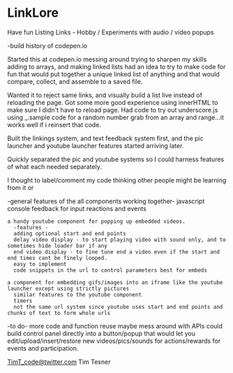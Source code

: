 # LinkLore
Have fun Listing Links - Hobby / Experiments
with audio / video popups

-build history of codepen.io

Started this at codepen.io messing around trying to sharpen my skills adding to arrays, and making linked lists
had an idea to try to make code for fun that would put together a unique linked list of anything and that would compare, collect, and assemble to a saved file.

Wanted it to reject same links, and visually build a list live instead of reloading the page. Got some more good experience using innerHTML to make sure I didn't have to reload page. Had code to try out underscore.js using _.sample code for a random number grab from an array and range...it works well if i reinsert that code.

Built the linkings system, and text feedback system first, and the pic launcher and youtube launcher features started arriving later.

Quickly separated the pic and youtube systems so I could harness features of what each needed separately.

I thought to label/comment my code thinking other people might be learning from it or

-general features of the all components working together-
  javascript console feedback for input reactions and events

    a handy youtube component for popping up embedded videos.
      -features -
      adding optional start and end points
      delay video display - to start playing video with sound only, and to sometimes hide loader bar if any
      end video display - to fine tune end a video even if the start and end times cant be finely looped.
      easy to implement
      code snippets in the url to control parameters best for embeds

    a component for embedding gifs/images into an iframe like the youtube launcher except using strictly pictures
      similar features to the youtube component
      timers
      not the same url system since youtube uses start and end points and chunks of text to form whole urls
  
  -to do-
    more code and function reuse
    maybe mess around with APIs
    could build control panel directly into a button/popup that would let you edit/upload/insert/restore new videos/pics/sounds for actions/rewards for events and participation.

TimT_code@twitter.com
Tim Tesner

